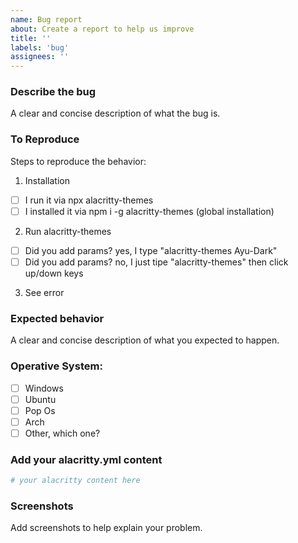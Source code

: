```yaml
---
name: Bug report
about: Create a report to help us improve
title: ''
labels: 'bug'
assignees: ''
---
```


### Describe the bug

A clear and concise description of what the bug is.

### To Reproduce

Steps to reproduce the behavior:

1. Installation

- [ ] I run it via npx alacritty-themes
- [ ] I installed it via npm i -g alacritty-themes (global installation)

2. Run alacritty-themes

- [ ] Did you add params? yes, I type "alacritty-themes Ayu-Dark"
- [ ] Did you add params? no, I just tipe "alacritty-themes" then click up/down keys

3. See error

### Expected behavior

A clear and concise description of what you expected to happen.

### Operative System:

- [ ] Windows
- [ ] Ubuntu
- [ ] Pop Os
- [ ] Arch
- [ ] Other, which one?

### Add your alacritty.yml content

```yml
# your alacritty content here
```

### Screenshots

Add screenshots to help explain your problem.
